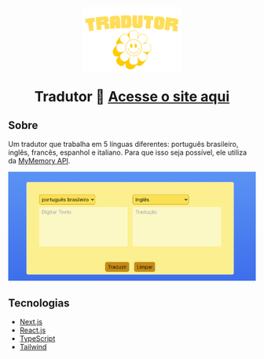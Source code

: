 <p href="https://github.com/vinithus5004/tradutor" align="center">
    <img src="public/images/logo.png" alt="logo do site" width="200">
</p>

<p align="center" style="font-size: 2em;font-weight:bold;">
    Tradutor 🌻 <a href="https://tradutor-viniciusgabriel.vercel.app/" alt="link do site">
    Acesse o site aqui</a>    
</p>

## Sobre

Um tradutor que trabalha em 5 línguas diferentes: português brasileiro, inglês, francês, espanhol e italiano. Para que isso seja possível, ele utiliza da [MyMemory API](https://mymemory.translated.net/doc/spec.php).


<p align="center">
    <img src="public/gifs/site-gif.gif" alt="Desmonstração do Site">
<p>

## Tecnologias

- [Next.js](https://nextjs.org/)
- [React.js](https://react.dev/)
- [TypeScript](https://www.typescriptlang.org/)
- [Tailwind](https://tailwindcss.com/)